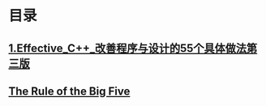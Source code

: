 # 目录

## [1.Effective_C++_改善程序与设计的55个具体做法第三版](Effective_C++_改善程序与设计的55个具体做法第三版)

## [The Rule of the Big Five](https://www.feabhas.com/sites/default/files/2016-06/Rule%20of%20the%20Big%20Five.pdf)

